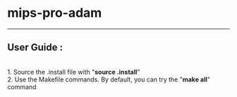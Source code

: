 # mips-pro-adam
------------------------
<b>User Guide :</b><br />
------------------------
<br />
1. Source the .install file with "<b>source .install</b>"<br />
2. Use the Makefile commands. By default, you can try the "<b>make all</b>" command
<br />
